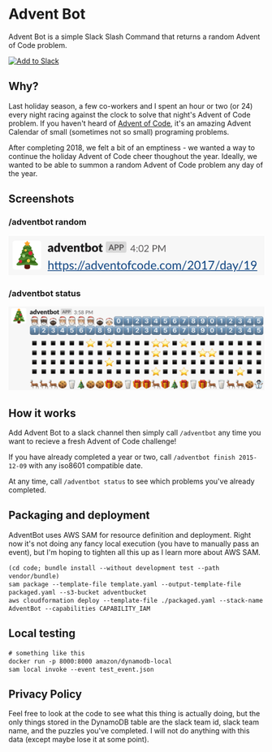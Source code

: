 # Advent Bot

Advent Bot is a simple Slack Slash Command that returns a random Advent of Code problem.

<a href="https://slack.com/oauth/authorize?client_id=12291972454.522961948981&scope=commands"><img alt="Add to Slack" height="40" width="139" src="https://platform.slack-edge.com/img/add_to_slack.png" srcset="https://platform.slack-edge.com/img/add_to_slack.png 1x, https://platform.slack-edge.com/img/add_to_slack@2x.png 2x" /></a>

## Why?

Last holiday season, a few co-workers and I spent an hour or two (or 24) every night racing against the clock to solve that night's Advent of Code problem. If you haven't heard of [Advent of Code](https://adventofcode.com/), it's an amazing Advent Calendar of small (sometimes not so small) programing problems.

After completing 2018, we felt a bit of an emptiness - we wanted a way to continue the holiday Advent of Code cheer thoughout the year. Ideally, we wanted to be able to summon a random Advent of Code problem any day of the year.

## Screenshots

### /adventbot random

<img src="./screenshots/random.png" alt="random" />

### /adventbot status

<img src="./screenshots/status.png" alt="status" />

## How it works

Add Advent Bot to a slack channel then simply call `/adventbot` any time you want to recieve a fresh Advent of Code challenge!

If you have already completed a year or two, call `/adventbot finish 2015-12-09` with any iso8601 compatible date.

At any time, call `/adventbot status` to see which problems you've already completed.

## Packaging and deployment

AdventBot uses AWS SAM for resource definition and deployment. Right now it's not doing any fancy local execution (you have to manually pass an event), but I'm hoping to tighten all this up as I learn more about AWS SAM.

```
(cd code; bundle install --without development test --path vendor/bundle)
sam package --template-file template.yaml --output-template-file packaged.yaml --s3-bucket adventbucket
aws cloudformation deploy --template-file ./packaged.yaml --stack-name AdventBot --capabilities CAPABILITY_IAM
```

## Local testing

```
# something like this
docker run -p 8000:8000 amazon/dynamodb-local
sam local invoke --event test_event.json
```

## Privacy Policy

Feel free to look at the code to see what this thing is actually doing, but the only things stored in the DynamoDB table are the slack team id, slack team name, and the puzzles you've completed. I will not do anything with this data (except maybe lose it at some point).

